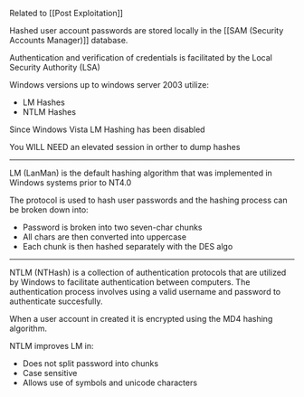 
Related to [[Post Exploitation]]

Hashed user account passwords are stored locally in the [[SAM (Security Accounts Manager)]] database.

Authentication and verification of credentials is facilitated by the Local Security Authority (LSA)

Windows versions up to windows server 2003 utilize:
- LM Hashes
- NTLM Hashes

Since Windows Vista LM Hashing has been disabled

You WILL NEED an elevated session in orther to dump hashes

---

LM (LanMan) is the default hashing algorithm that was implemented in Windows systems prior to NT4.0

The protocol is used to hash user passwords and the hashing process can be broken down into:

- Password is broken into two seven-char chunks
- All chars are then converted into uppercase
- Each chunk is then hashed separately with the DES algo

---

NTLM (NTHash) is a collection of authentication protocols that are utilized by Windows to facilitate authentication between computers. The authentication process involves using a valid username and password to authenticate succesfully.

When a user account in created it is encrypted using the MD4 hashing algorithm.

NTLM improves LM in:
- Does not split password into chunks
- Case sensitive
- Allows use of symbols and unicode characters

